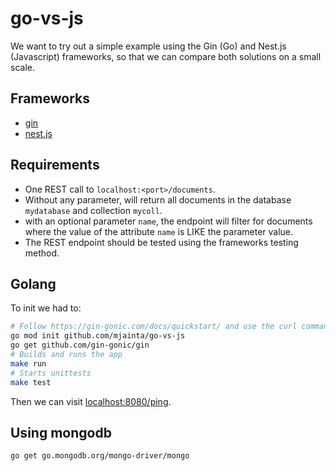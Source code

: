 # go-vs-js

We want to try out a simple example using the Gin (Go) and Nest.js (Javascript) frameworks, so that we can compare both solutions on a small scale.

## Frameworks

- [gin](https://gin-gonic.com/)
- [nest.js](https://nestjs.com/)

## Requirements

* One REST call to `localhost:<port>/documents`.
* Without any parameter, will return all documents in the database `mydatabase` and collection `mycoll`.
* with an optional parameter `name`, the endpoint will filter for documents where the value of the attribute `name` is LIKE the parameter value.
* The REST endpoint should be tested using the frameworks testing method.

## Golang

To init we had to:
```bash
# Follow https://gin-gonic.com/docs/quickstart/ and use the curl command to get the main.go
go mod init github.com/mjainta/go-vs-js
go get github.com/gin-gonic/gin
# Builds and runs the app
make run
# Starts unittests
make test
```

Then we can visit [localhost:8080/ping](localhost:8080/ping).

## Using mongodb

```bash
go get go.mongodb.org/mongo-driver/mongo
```
